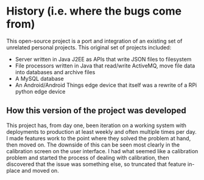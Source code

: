 # History (i.e. where the bugs come from)
This open-source project is a port and integration of an existing set of unrelated personal projects.  This
original set of projects included:
* Server written in Java J2EE as APIs that write JSON files to filesystem
* File processors written in Java that read/write ActiveMQ, move file data into databases and archive files
* A MySQL database
* An Android/Android Things edge device that itself was a rewrite of a RPi python edge device

## How this version of the project was developed
This project has, from day one, been iteration on a working system with deployments to production at least weekly
and often multiple times per day.  I made features work to the point where they solved the problem at hand, then
moved on.  The downside of this can be seen most clearly in the calibration screen on the user interface.  I had what
seemed like a calibration problem and started the process of dealing with calibration, then discovered that the issue
was something else, so truncated that feature in-place and moved on.

